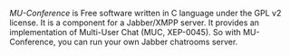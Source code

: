 *MU-Conference* is Free software written in C language under the GPL v2 license. It is a component for a Jabber/XMPP server. It provides an implementation of Multi-User Chat (MUC, XEP-0045). So with MU-Conference, you can run your own Jabber chatrooms server.
